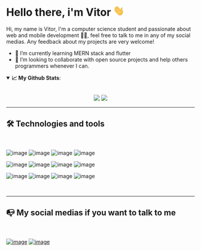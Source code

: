 # Hello there, i'm Vitor  <img  src="https://raw.githubusercontent.com/ABSphreak/ABSphreak/master/gifs/Hi.gif" width="30px">

<p>Hi, my name is Vitor, I'm a computer science student and passionate about web and mobile development 🧑‍💻, feel free to talk to me in any of my social medias. Any feedback about my projects are very welcome! </p>

- 🚀 I’m currently learning MERN stack and flutter 
- 🙂 I’m looking to collaborate with open source projects and help   others programmers whenever I can.

<details open>
 <summary>  <b>📈 My Github Stats</b>: </summary>
<br>
<p align = "center">
  <img src = "https://github-readme-stats.vercel.app/api?username=Vitor-Silva-developer&hide=contribs,prs&show_icons=true&theme=algolia&line_height=27">
  <img src = "https://github-readme-stats.vercel.app/api/top-langs/?username=Vitor-Silva-developer&theme=algolia&layout=compact">
</p>

</details>

---
## 🛠️ Technologies and tools
<br/>

![image](https://img.shields.io/badge/React-20232A?style=for-the-badge&logo=react&logoColor=61DAFB)
![image](https://img.shields.io/badge/Node.js-43853D?style=for-the-badge&logo=node.js&logoColor=white)
![image](https://img.shields.io/badge/Express.js-404D59?style=for-the-badge&logo=express&logoColor=white)
![image](https://img.shields.io/badge/MySQL-00000F?style=for-the-badge&logo=mysql&logoColor=white)

![image](https://img.shields.io/badge/HTML5-E34F26?style=for-the-badge&logo=html5&logoColor=white)
![image](https://img.shields.io/badge/CSS3-1572B6?style=for-the-badge&logo=css3&logoColor=white)
![image](https://img.shields.io/badge/JavaScript-F7DF1E?style=for-the-badge&logo=javascript&logoColor=black)
![image](https://img.shields.io/badge/Dart-0175C2?style=for-the-badge&logo=dart&logoColor=white)

![image](https://img.shields.io/badge/Git-F05032?style=for-the-badge&logo=git&logoColor=white)
![image](https://img.shields.io/badge/Yarn-2C8EBB?style=for-the-badge&logo=yarn&logoColor=white)
![image](https://img.shields.io/badge/Visual_Studio_Code-0078D4?style=for-the-badge&logo=visual%20studio%20code&logoColor=white)
![image](https://img.shields.io/badge/Postman-FF6C37?style=for-the-badge&logo=Postman&logoColor=white)

<br />

---
## 📭 My social medias if you want to talk to me
<br />

[![image](https://img.shields.io/badge/Instagram-E4405F?style=for-the-badge&logo=instagram&logoColor=white)](https://www.instagram.com/joao_vitor.p.s/)
[![image](https://img.shields.io/badge/LinkedIn-0077B5?style=for-the-badge&logo=linkedin&logoColor=white)](https://www.linkedin.com/in/vitor-silva-dev)


